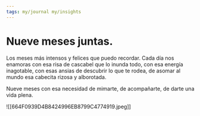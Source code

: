 ```yaml
---
tags: my/journal my/insights
---
```

# Nueve meses juntas.

Los meses más intensos y felices que puedo recordar. Cada día nos enamoras con esa risa de cascabel que lo inunda todo, con esa energía inagotable, con esas ansias de descubrir lo que te rodea, de asomar al mundo esa cabecita rizosa y alborotada.

Nueve meses con esa necesidad de mimarte, de acompañarte, de darte una vida plena.

![[664F0939D4B8424996EB8799C4774919.jpeg]]
